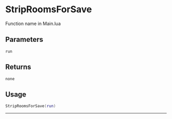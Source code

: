 # StripRoomsForSave
Function name in Main.lua
## Parameters
`run`
## Returns
`none`
## Usage
```lua
StripRoomsForSave(run)
```
---
